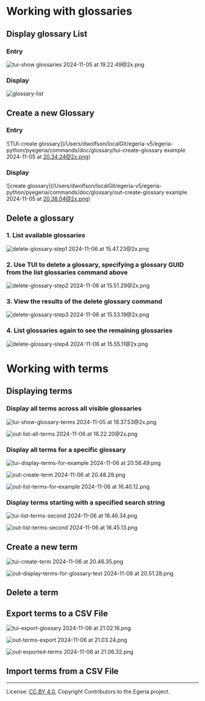 <!-- SPDX-License-Identifier: CC-BY-4.0 -->
<!-- Copyright Contributors to the Egeria project. -->

# Working with glossaries

## Display glossary List
### Entry
![tui-show glossaries  2024-11-05 at 19.22.49@2x.png](tui-show%20glossaries%20%202024-11-05%20at%2019.22.49%402x.png)
### Display
![glossary-list](out-glossary-list%20example%202024-11-05%20at%2020.41.02%402x.png)
## Create a new Glossary
### Entry
![TUI-create glossary](/Users/dwolfson/localGit/egeria-v5/egeria-python/pyegeria/commands/doc/glossary/tui-create-glossary example 2024-11-05 at 20.34.24@2x.png)

### Display
![create glossary](/Users/dwolfson/localGit/egeria-v5/egeria-python/pyegeria/commands/doc/glossary/out-create-glossary example  2024-11-05 at 20.38.04@2x.png)
## Delete a glossary

### 1. List available glossaries
![delete-glossary-step1 2024-11-06 at 15.47.23@2x.png](delete-glossary-step1%202024-11-06%20at%2015.47.23%402x.png)

### 2. Use TUI to delete a glossary, specifying a glossary GUID from the list glossaries command above
![delete-glossary-step2 2024-11-06 at 15.51.29@2x.png](delete-glossary-step2%202024-11-06%20at%2015.51.29%402x.png)

### 3. View the results of the delete glossary command
![delete-glossary-step3 2024-11-06 at 15.53.19@2x.png](delete-glossary-step3%202024-11-06%20at%2015.53.19%402x.png)

### 4. List glossaries again to see the remaining glossaries
![delete-glossary-step4 2024-11-06 at 15.55.11@2x.png](delete-glossary-step4%202024-11-06%20at%2015.55.11%402x.png)

# Working with terms

## Displaying terms

### Display all terms across all visible glossaries

![tui-show-glossary-terms 2024-11-05 at 19.37.53@2x.png](tui-show-glossary-terms%202024-11-05%20at%2019.37.53%402x.png)

![out-list-all-terms  2024-11-06 at 16.22.20@2x.png](out-list-all-terms%20%202024-11-06%20at%2016.22.20%402x.png)
### Display all terms for a specific glossary

![tui-display-terms-for-example 2024-11-06 at 20.56.49.png](tui-display-terms-for-example%202024-11-06%20at%2020.56.49.png)

![out-create-term 2024-11-06 at 20.48.29.png](out-create-term%202024-11-06%20at%2020.48.29.png)

![out-list-terms-for-example 2024-11-06 at 16.40.12.png](out-list-terms-for-example%202024-11-06%20at%2016.40.12.png)

### Display terms starting with a specified search string
![tui-list-terms-second 2024-11-06 at 16.46.34.png](tui-list-terms-second%202024-11-06%20at%2016.46.34.png)

![out-list-terms-second 2024-11-06 at 16.45.13.png](out-list-terms-second%202024-11-06%20at%2016.45.13.png)

## Create a new term

![tui-create-term 2024-11-06 at 20.46.35.png](tui-create-term%202024-11-06%20at%2020.46.35.png)

![out-display-terms-for-glossary-test 2024-11-06 at 20.51.28.png](out-display-terms-for-glossary-test%202024-11-06%20at%2020.51.28.png)
## Delete a term

## Export terms to a CSV File

![tui-export-glossary 2024-11-06 at 21.02.16.png](tui-export-glossary%202024-11-06%20at%2021.02.16.png)

![out-terms-export 2024-11-06 at 21.03.24.png](out-terms-export%202024-11-06%20at%2021.03.24.png)

![out-exported-terms 2024-11-06 at 21.06.32.png](out-exported-terms%202024-11-06%20at%2021.06.32.png)

## Import terms from a CSV File



















----
License: [CC BY 4.0](https://creativecommons.org/licenses/by/4.0/),
Copyright Contributors to the Egeria project.